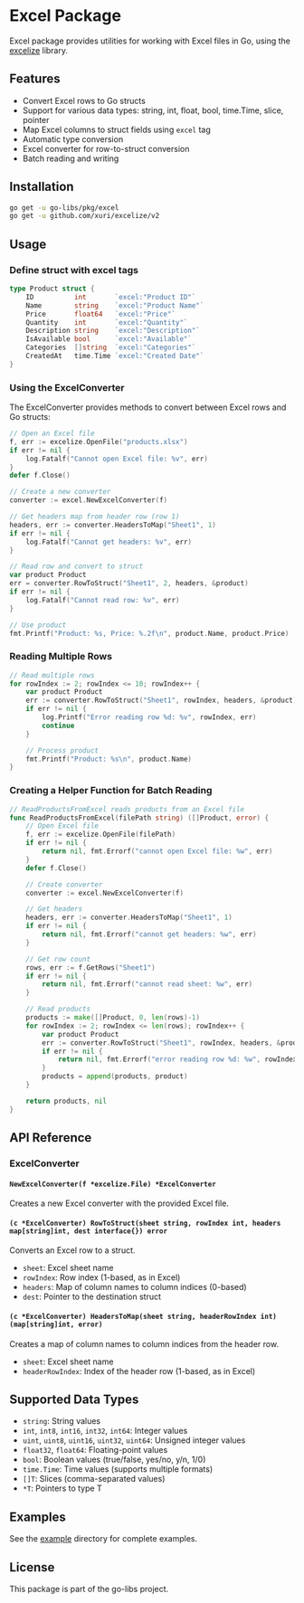 # Excel Package

Excel package provides utilities for working with Excel files in Go, using the [excelize](https://github.com/xuri/excelize) library.

## Features

-   Convert Excel rows to Go structs
-   Support for various data types: string, int, float, bool, time.Time, slice, pointer
-   Map Excel columns to struct fields using `excel` tag
-   Automatic type conversion
-   Excel converter for row-to-struct conversion
-   Batch reading and writing

## Installation

```bash
go get -u go-libs/pkg/excel
go get -u github.com/xuri/excelize/v2
```

## Usage

### Define struct with excel tags

```go
type Product struct {
    ID          int       `excel:"Product ID"`
    Name        string    `excel:"Product Name"`
    Price       float64   `excel:"Price"`
    Quantity    int       `excel:"Quantity"`
    Description string    `excel:"Description"`
    IsAvailable bool      `excel:"Available"`
    Categories  []string  `excel:"Categories"`
    CreatedAt   time.Time `excel:"Created Date"`
}
```

### Using the ExcelConverter

The ExcelConverter provides methods to convert between Excel rows and Go structs:

```go
// Open an Excel file
f, err := excelize.OpenFile("products.xlsx")
if err != nil {
    log.Fatalf("Cannot open Excel file: %v", err)
}
defer f.Close()

// Create a new converter
converter := excel.NewExcelConverter(f)

// Get headers map from header row (row 1)
headers, err := converter.HeadersToMap("Sheet1", 1)
if err != nil {
    log.Fatalf("Cannot get headers: %v", err)
}

// Read row and convert to struct
var product Product
err = converter.RowToStruct("Sheet1", 2, headers, &product)
if err != nil {
    log.Fatalf("Cannot read row: %v", err)
}

// Use product
fmt.Printf("Product: %s, Price: %.2f\n", product.Name, product.Price)
```

### Reading Multiple Rows

```go
// Read multiple rows
for rowIndex := 2; rowIndex <= 10; rowIndex++ {
    var product Product
    err := converter.RowToStruct("Sheet1", rowIndex, headers, &product)
    if err != nil {
        log.Printf("Error reading row %d: %v", rowIndex, err)
        continue
    }

    // Process product
    fmt.Printf("Product: %s\n", product.Name)
}
```

### Creating a Helper Function for Batch Reading

```go
// ReadProductsFromExcel reads products from an Excel file
func ReadProductsFromExcel(filePath string) ([]Product, error) {
    // Open Excel file
    f, err := excelize.OpenFile(filePath)
    if err != nil {
        return nil, fmt.Errorf("cannot open Excel file: %w", err)
    }
    defer f.Close()

    // Create converter
    converter := excel.NewExcelConverter(f)

    // Get headers
    headers, err := converter.HeadersToMap("Sheet1", 1)
    if err != nil {
        return nil, fmt.Errorf("cannot get headers: %w", err)
    }

    // Get row count
    rows, err := f.GetRows("Sheet1")
    if err != nil {
        return nil, fmt.Errorf("cannot read sheet: %w", err)
    }

    // Read products
    products := make([]Product, 0, len(rows)-1)
    for rowIndex := 2; rowIndex <= len(rows); rowIndex++ {
        var product Product
        err := converter.RowToStruct("Sheet1", rowIndex, headers, &product)
        if err != nil {
            return nil, fmt.Errorf("error reading row %d: %w", rowIndex, err)
        }
        products = append(products, product)
    }

    return products, nil
}
```

## API Reference

### ExcelConverter

#### `NewExcelConverter(f *excelize.File) *ExcelConverter`

Creates a new Excel converter with the provided Excel file.

#### `(c *ExcelConverter) RowToStruct(sheet string, rowIndex int, headers map[string]int, dest interface{}) error`

Converts an Excel row to a struct.

-   `sheet`: Excel sheet name
-   `rowIndex`: Row index (1-based, as in Excel)
-   `headers`: Map of column names to column indices (0-based)
-   `dest`: Pointer to the destination struct

#### `(c *ExcelConverter) HeadersToMap(sheet string, headerRowIndex int) (map[string]int, error)`

Creates a map of column names to column indices from the header row.

-   `sheet`: Excel sheet name
-   `headerRowIndex`: Index of the header row (1-based, as in Excel)

## Supported Data Types

-   `string`: String values
-   `int`, `int8`, `int16`, `int32`, `int64`: Integer values
-   `uint`, `uint8`, `uint16`, `uint32`, `uint64`: Unsigned integer values
-   `float32`, `float64`: Floating-point values
-   `bool`: Boolean values (true/false, yes/no, y/n, 1/0)
-   `time.Time`: Time values (supports multiple formats)
-   `[]T`: Slices (comma-separated values)
-   `*T`: Pointers to type T

## Examples

See the [example](./example) directory for complete examples.

## License

This package is part of the go-libs project.
